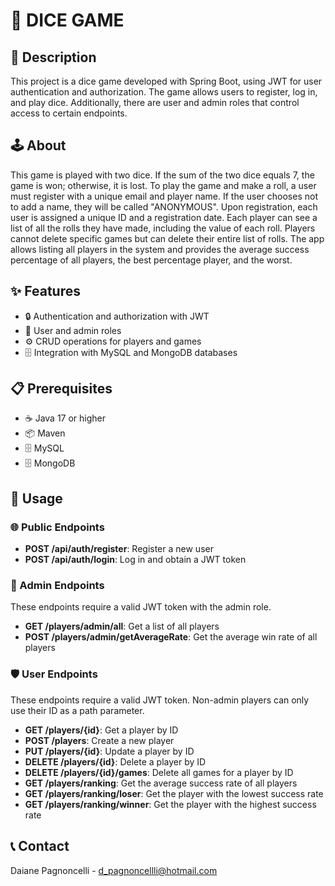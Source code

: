# 🎲 DICE GAME

## 📜 Description
This project is a dice game developed with Spring Boot, using JWT for user authentication and authorization. The game allows users to register, log in, and play dice. Additionally, there are user and admin roles that control access to certain endpoints.

## 🕹️ About
This game is played with two dice. If the sum of the two dice equals 7, the game is won; otherwise, it is lost. To play the game and make a roll, a user must register with a unique email and player name. If the user chooses not to add a name, they will be called "ANONYMOUS". Upon registration, each user is assigned a unique ID and a registration date. Each player can see a list of all the rolls they have made, including the value of each roll. Players cannot delete specific games but can delete their entire list of rolls. The app allows listing all players in the system and provides the average success percentage of all players, the best percentage player, and the worst.

## ✨ Features
- 🔒 Authentication and authorization with JWT
- 👤 User and admin roles
- ⚙️ CRUD operations for players and games
- 🗄️ Integration with MySQL and MongoDB databases

## 📋 Prerequisites
- ☕ Java 17 or higher
- 📦 Maven
- 🗄️ MySQL
- 🗄️ MongoDB

## 🚀 Usage

### 🌐 Public Endpoints
- **POST /api/auth/register**: Register a new user
- **POST /api/auth/login**: Log in and obtain a JWT token

### 🔑 Admin Endpoints
These endpoints require a valid JWT token with the admin role.
- **GET /players/admin/all**: Get a list of all players
- **POST /players/admin/getAverageRate**: Get the average win rate of all players

### 🛡️ User Endpoints
These endpoints require a valid JWT token. Non-admin players can only use their ID as a path parameter.
- **GET /players/{id}**: Get a player by ID
- **POST /players**: Create a new player
- **PUT /players/{id}**: Update a player by ID
- **DELETE /players/{id}**: Delete a player by ID
- **DELETE /players/{id}/games**: Delete all games for a player by ID
- **GET /players/ranking**: Get the average success rate of all players
- **GET /players/ranking/loser**: Get the player with the lowest success rate
- **GET /players/ranking/winner**: Get the player with the highest success rate

## 📞 Contact
Daiane Pagnoncelli - d_pagnoncellli@hotmail.com
